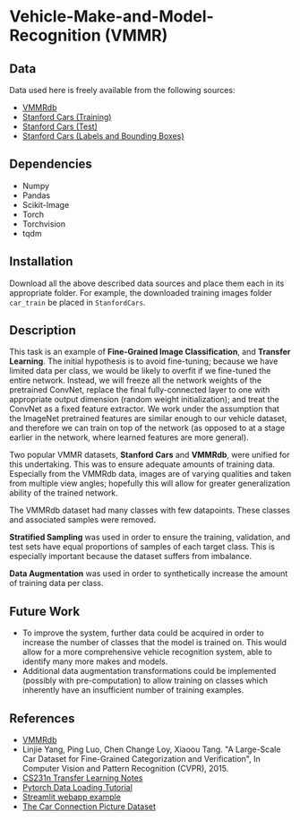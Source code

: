 # Vehicle-Make-and-Model-Recognition (VMMR)

## Data
Data used here is freely available from the following sources:
- [VMMRdb](https://www.dropbox.com/s/uwa7c5uz7cac7cw/VMMRdb.zip?dl=0)
- [Stanford Cars (Training)](http://ai.stanford.edu/~jkrause/car196/cars_train.tgz)
- [Stanford Cars (Test)](http://ai.stanford.edu/~jkrause/car196/cars_test.tgz)
- [Stanford Cars (Labels and Bounding Boxes)](http://ai.stanford.edu/~jkrause/cars/car_devkit.tgz)

## Dependencies
- Numpy
- Pandas
- Scikit-Image
- Torch
- Torchvision
- tqdm

## Installation
Download all the above described data sources and place them each in its appropriate folder. For example, the downloaded
training images folder `car_train` be placed in `StanfordCars`.

## Description
This task is an example of **Fine-Grained Image Classification**, and **Transfer Learning**. The initial hypothesis is to 
avoid fine-tuning; because we have limited data per class, we would be likely to overfit if we fine-tuned the entire network.
Instead, we will freeze all the network weights of the pretrained ConvNet, replace the final fully-connected layer to one with appropriate 
output dimension (random weight initialization); and treat the ConvNet as a fixed feature extractor. We work under the assumption that the ImageNet
pretrained features are similar enough to our vehicle dataset, and therefore we can train on top of the network (as
opposed to at a stage earlier in the network, where learned features are more general).

Two popular VMMR datasets, **Stanford Cars** and **VMMRdb**, were unified for this undertaking. This was to ensure adequate 
amounts of training data. Especially from the VMMRdb data, images are of varying qualities and taken from multiple
view angles; hopefully this will allow for greater generalization ability of the trained network.

The VMMRdb dataset had many classes with few datapoints. These classes and associated samples were removed.

**Stratified Sampling** was used in order to ensure the training, validation, and test sets have equal proportions of
samples of each target class. This is especially important because the dataset suffers from imbalance.

**Data Augmentation** was used in order to synthetically increase the amount of training data per class. 

## Future Work
- To improve the system, further data could be acquired in order to increase the number of classes that the model is
trained on. This would allow for a more comprehensive vehicle recognition system, able to identify many more makes
and models.
- Additional data augmentation transformations could be implemented (possibly with pre-computation) to allow training
on classes which inherently have an insufficient number of training examples.

## References
- [VMMRdb](https://github.com/faezetta/VMMRdb)
- Linjie Yang, Ping Luo, Chen Change Loy, Xiaoou Tang. "A Large-Scale Car Dataset for Fine-Grained Categorization
and Verification", In Computer Vision and Pattern Recognition (CVPR), 2015.
- [CS231n Transfer Learning Notes](https://cs231n.github.io/transfer-learning/)
- [Pytorch Data Loading Tutorial](https://pytorch.org/tutorials/beginner/data_loading_tutorial.html)
- [Streamlit webapp example](https://github.com/Joshmantova/Eagle-Vision)
- [The Car Connection Picture Dataset](https://github.com/nicolas-gervais/predicting-car-price-from-scraped-data/tree/master/picture-scraper)